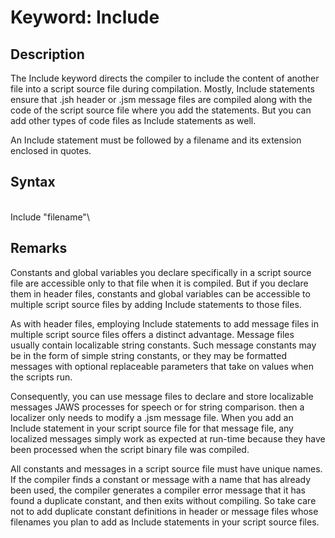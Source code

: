# Keyword: Include

## Description

The Include keyword directs the compiler to include the content of
another file into a script source file during compilation. Mostly,
Include statements ensure that .jsh header or .jsm message files are
compiled along with the code of the script source file where you add the
statements. But you can add other types of code files as Include
statements as well.

An Include statement must be followed by a filename and its extension
enclosed in quotes.

## Syntax

\
Include \"filename\"\

## Remarks

Constants and global variables you declare specifically in a script
source file are accessible only to that file when it is compiled. But if
you declare them in header files, constants and global variables can be
accessible to multiple script source files by adding Include statements
to those files.

As with header files, employing Include statements to add message files
in multiple script source files offers a distinct advantage. Message
files usually contain localizable string constants. Such message
constants may be in the form of simple string constants, or they may be
formatted messages with optional replaceable parameters that take on
values when the scripts run.

Consequently, you can use message files to declare and store localizable
messages JAWS processes for speech or for string comparison. then a
localizer only needs to modify a .jsm message file. When you add an
Include statement in your script source file for that message file, any
localized messages simply work as expected at run-time because they have
been processed when the script binary file was compiled.

All constants and messages in a script source file must have unique
names. If the compiler finds a constant or message with a name that has
already been used, the compiler generates a compiler error message that
it has found a duplicate constant, and then exits without compiling. So
take care not to add duplicate constant definitions in header or message
files whose filenames you plan to add as Include statements in your
script source files.
